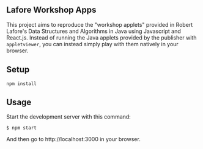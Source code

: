 Lafore Workshop Apps
---
 
This project aims to reproduce the "workshop applets" provided in Robert Lafore's Data Structures and Algorithms in Java using Javascript and React.js. Instead of running the Java applets provided by the publisher with `appletviewer`, you can instead simply play with them natively in your browser.

Setup
---
 
```
npm install
```
  
 
Usage
---
 
Start the development server with this command:
 
```
$ npm start
```
  
And then go to http://localhost:3000 in your browser.

